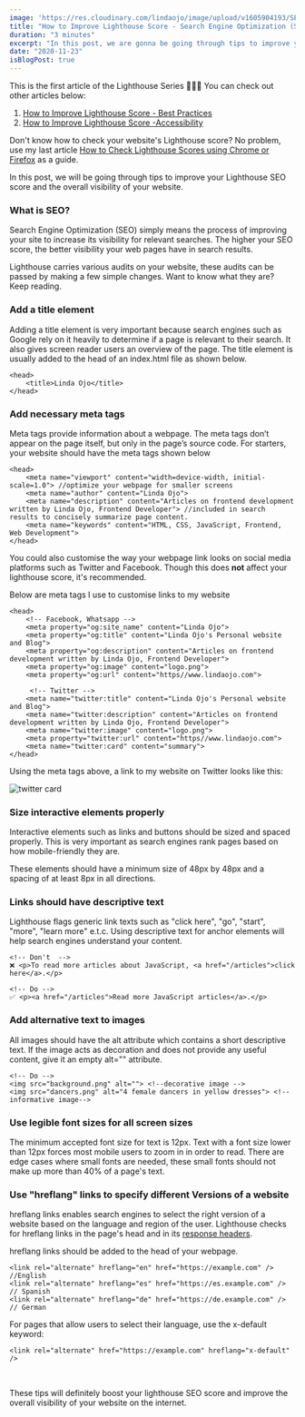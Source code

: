 ```yaml
---
image: 'https://res.cloudinary.com/lindaojo/image/upload/v1605904193/SEO_l95mif.png'
title: "How to Improve Lighthouse Score - Search Engine Optimization (SEO)"
duration: "3 minutes"
excerpt: "In this post, we are gonna be going through tips to improve your Lighthouse SEO score and overall visibility of your website..."
date: "2020-11-23"
isBlogPost: true
---
```


This is the first article of the Lighthouse Series 🎉🎉🎉  You can check out other articles below:

<div>
    <ol class="ml-8">
        <li>
            <a class="link"  href="https://www.lindaojo.com/blog/how-to-improve-lighthouse-score-best-practices/"  target="_blank"  rel="noopener">
                How to Improve Lighthouse Score - Best Practices
            </a>
        </li>
        <li>
            <a class="link"  href="https://www.lindaojo.com/blog/how-to-improve-lighthouse-score-accessibility/"  target="_blank"  rel="noopener">
                How to Improve Lighthouse Score -Accessibility
            </a>
        </li>
    </ol>
</div>


Don't know how to check your website's Lighthouse score? No problem, use my last article <a class="link" href="https://www.lindaojo.com/blog/how-to-check-lighthouse-scores-on-chrome-or-firefox/" target="_blank" rel="noopener">How to Check Lighthouse Scores using Chrome or Firefox</a> as a guide.

In this post, we will be going through tips to improve your Lighthouse SEO score and the overall visibility of your website.

<h3>What is SEO?</h3>

Search Engine Optimization (SEO) simply means the process of improving your site to increase its visibility for relevant searches. The higher your SEO score, the better visibility your web pages have in search results.

Lighthouse carries various audits on your website, these audits can be passed by making a few simple changes. Want to know what they are? Keep reading. 

<h3>Add a title element</h3>

Adding a title element is very important because search engines such as Google rely on it heavily to determine if a page is relevant to their search. It also gives screen reader users an overview of the page. The title element is usually added to the head of an <span class="code-word">index.html</span> file as shown below.

```html{codeTitle: Title Element}
<head>
    <title>Linda Ojo</title>
</head>  
```

<h3>Add necessary meta tags</h3>  

Meta tags provide information about a webpage. The meta tags don’t appear on the page itself, but only in the page’s source code. For starters, your website should have the meta tags shown below

```html{codeTitle: Meta Tag}
<head>
    <meta name="viewport" content="width=device-width, initial-scale=1.0"> //optimize your webpage for smaller screens
    <meta name="author" content="Linda Ojo">
    <meta name="description" content="Articles on frontend development written by Linda Ojo, Frontend Developer"> //included in search results to concisely summarize page content.
    <meta name="keywords" content="HTML, CSS, JavaScript, Frontend, Web Development">
</head>
```
You could also customise the way your webpage link looks on social media platforms such as Twitter and Facebook. Though this does <strong>not</strong> affect your lighthouse score, it's recommended.

Below are meta tags I use to customise links to my website

```html{codeTitle: Meta Tag}
<head>
    <!-- Facebook, Whatsapp -->
    <meta property="og:site_name" content="Linda Ojo">
    <meta property="og:title" content="Linda Ojo's Personal website and Blog">
    <meta property="og:description" content="Articles on frontend development written by Linda Ojo, Frontend Developer">
    <meta property="og:image" content="logo.png">
    <meta property="og:url" content="https//www.lindaojo.com">

     <!-- Twitter -->
    <meta name="twitter:title" content="Linda Ojo's Personal website and Blog">
    <meta name="twitter:description" content="Articles on frontend development written by Linda Ojo, Frontend Developer">
    <meta name="twitter:image" content="logo.png">
    <meta property="twitter:url" content="https//www.lindaojo.com">
    <meta name="twitter:card" content="summary">
</head>
```
Using the meta tags above, a link to my website on Twitter looks like this:

![twitter card](https://res.cloudinary.com/lindaojo/image/upload/v1606058540/twitter-card_mpspzu.png)

<h3>Size interactive elements properly</h3>

Interactive elements such as links and buttons should be sized and spaced properly. This is very important as search engines rank pages based on how mobile-friendly they are.

These elements should have a minimum size of 48px by 48px and a spacing of at least 8px in all directions.

<h3>Links should have descriptive text</h3>

Lighthouse flags generic link texts such as "click here", "go", "start", "more", "learn more" e.t.c. Using descriptive text for anchor elements will help search engines understand your content.

```html{codeTitle: Links}
<!-- Don't  -->
❌ <p>To read more articles about JavaScript, <a href="/articles">click here</a>.</p> 

<!-- Do -->
✅ <p><a href="/articles">Read more JavaScript articles</a>.</p> 
```

<h3>Add alternative text to images</h3>

All images should have the <span class="code-word">alt</span> attribute which contains a short descriptive text. If the image acts as decoration and does not provide any useful content, give it an empty <span class="code-word">alt=""</span> attribute.

```html{codeTitle: Alternative texts}
<!-- Do -->
<img src="background.png" alt=""> <!--decorative image -->
<img src="dancers.png" alt="4 female dancers in yellow dresses"> <!-- informative image-->
```

<h3>Use legible font sizes for all screen sizes</h3>

The minimum accepted font size for text is 12px. Text with a font size lower than 12px forces most mobile users to zoom in in order to read. There are edge cases where small fonts are needed, these small fonts should not make up more than 40% of a page's text.

<h3>Use "hreflang" links to specify different Versions of a website</h3>

<span class="code-word">hreflang</span> links enables search engines to select the right version of a website based on the language and region of the user. Lighthouse checks for <span class="code-word">hreflang</span> links in the page's head and in its <a href="https://developer.mozilla.org/en-US/docs/Glossary/Response_header"  rel="noopener" class="link">response headers</a>.

<span class="code-word">hreflang</span> links should be added to the head of your webpage.

```html{codeTitle: Alternative texts}
<link rel="alternate" hreflang="en" href="https://example.com" />    //English
<link rel="alternate" hreflang="es" href="https://es.example.com" /> // Spanish
<link rel="alternate" hreflang="de" href="https://de.example.com" /> // German
```
For pages that allow users to select their language, use the x-default keyword:

```html{codeTitle: Alternative texts}
<link rel="alternate" href="https://example.com" hreflang="x-default" />
```
<br>

These tips will definitely boost your lighthouse SEO score and improve the overall visibility of your website on the internet.